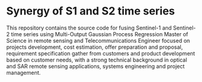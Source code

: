 # Synergy of S1 and S2 time series
This repository contains the source code for fusing Sentinel-1 and Sentinel-2 time series using Multi-Output Gaussian Process Regression
Master of Science in remote sensing and
Telecommunications Engineer focused on projects development,
cost estimation, offer preparation and proposal, requirement
specification gather from customers and product development based
on customer needs, with a strong technical background in optical and
SAR remote sensing applications, systems engineering and project
management.
